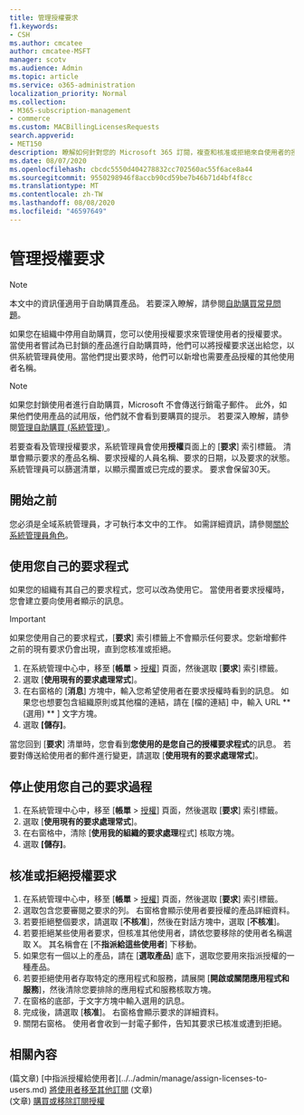 ```yaml
---
title: 管理授權要求
f1.keywords:
- CSH
ms.author: cmcatee
author: cmcatee-MSFT
manager: scotv
ms.audience: Admin
ms.topic: article
ms.service: o365-administration
localization_priority: Normal
ms.collection:
- M365-subscription-management
- commerce
ms.custom: MACBillingLicensesRequests
search.appverid:
- MET150
description: 瞭解如何針對您的 Microsoft 365 訂閱，複查和核准或拒絕來自使用者的授權要求。
ms.date: 08/07/2020
ms.openlocfilehash: cbcdc5550d404278832cc702560ac55f6ace8a44
ms.sourcegitcommit: 9550298946f8accb90cd59be7b46b71d4bf4f8cc
ms.translationtype: MT
ms.contentlocale: zh-TW
ms.lasthandoff: 08/08/2020
ms.locfileid: "46597649"
---
```

# <a name="manage-license-requests"></a>管理授權要求

> [!NOTE]
> 本文中的資訊僅適用于自助購買產品。 若要深入瞭解，請參閱[自助購買常見問題](../subscriptions/self-service-purchase-faq.md)。

如果您在組織中停用自助購買，您可以使用授權要求來管理使用者的授權要求。 當使用者嘗試為已封鎖的產品進行自助購買時，他們可以將授權要求送出給您，以供系統管理員使用。當他們提出要求時，他們可以新增也需要產品授權的其他使用者名稱。

> [!NOTE]
> 如果您封鎖使用者進行自助購買，Microsoft 不會傳送行銷電子郵件。 此外，如果他們使用產品的試用版，他們就不會看到要購買的提示。 若要深入瞭解，請參閱[管理自助購買 (系統管理) ](../subscriptions/manage-self-service-purchases-admins.md)。

若要查看及管理授權要求，系統管理員會使用**授權**頁面上的 [**要求**] 索引標籤。 清單會顯示要求的產品名稱、要求授權的人員名稱、要求的日期，以及要求的狀態。 系統管理員可以篩選清單，以顯示擱置或已完成的要求。 要求會保留30天。

## <a name="before-you-begin"></a>開始之前

您必須是全域系統管理員，才可執行本文中的工作。 如需詳細資訊，請參閱[關於系統管理員角色](../../admin/add-users/about-admin-roles.md)。

## <a name="use-your-own-request-process"></a>使用您自己的要求程式

如果您的組織有其自己的要求程式，您可以改為使用它。 當使用者要求授權時，您會建立要向使用者顯示的訊息。

> [!IMPORTANT]
> 如果您使用自己的要求程式，[**要求**] 索引標籤上不會顯示任何要求。您新增郵件之前的現有要求仍會出現，直到您核准或拒絕。

1. 在系統管理中心中，移至 [**帳單**  >  <a href="https://go.microsoft.com/fwlink/p/?linkid=842264" target="_blank">授權</a>] 頁面，然後選取 [**要求**] 索引標籤。
2. 選取 [**使用現有的要求處理常式**]。
3. 在右窗格的 [**消息**] 方塊中，輸入您希望使用者在要求授權時看到的訊息。 如果您也想要包含組織原則或其他檔的連結，請在 [檔的連結] 中，輸入 URL ** (選用) ** ] 文字方塊。
4. 選取 **[儲存]**。

當您回到 [**要求**] 清單時，您會看到**您使用的是您自己的授權要求程式**的訊息。 若要對傳送給使用者的郵件進行變更，請選取 [**使用現有的要求處理常式**]。

## <a name="stop-using-your-own-request-process"></a>停止使用您自己的要求過程

1. 在系統管理中心中，移至 [**帳單**  >  <a href="https://go.microsoft.com/fwlink/p/?linkid=842264" target="_blank">授權</a>] 頁面，然後選取 [**要求**] 索引標籤。
2. 選取 [**使用現有的要求處理常式**]。
3. 在右窗格中，清除 [**使用我的組織的要求處理**程式] 核取方塊。
4. 選取 **[儲存]**。

## <a name="approve-or-deny-a-license-request"></a>核准或拒絕授權要求

1. 在系統管理中心中，移至 [**帳單**  >  <a href="https://go.microsoft.com/fwlink/p/?linkid=842264" target="_blank">授權</a>] 頁面，然後選取 [**要求**] 索引標籤。
2. 選取包含您要審閱之要求的列。 右窗格會顯示使用者要授權的產品詳細資料。
3. 若要拒絕整個要求，請選取 [**不核准**]，然後在對話方塊中，選取 [**不核准**]。
4. 若要拒絕某些使用者要求，但核准其他使用者，請依您要移除的使用者名稱選取 X。 其名稱會在 [不**指派給這些使用者**] 下移動。
5. 如果您有一個以上的產品，請在 [**選取產品**] 底下，選取您要用來指派授權的一種產品。
6. 若要拒絕使用者存取特定的應用程式和服務，請展開 [**開啟或關閉應用程式和服務**]，然後清除您要排除的應用程式和服務核取方塊。
7. 在窗格的底部，于文字方塊中輸入選用的訊息。
8. 完成後，請選取 [**核准**]。 右窗格會顯示要求的詳細資料。
9. 關閉右窗格。
    使用者會收到一封電子郵件，告知其要求已核准或遭到拒絕。

## <a name="related-content"></a>相關內容

 (篇文章) \[中指派授權給使用者](../../admin/manage/assign-licenses-to-users.md)
[將使用者移至其他訂閱](../subscriptions/move-users-different-subscription.md) (文章) \
 (文章) [購買或移除訂閱授權](buy-licenses.md)